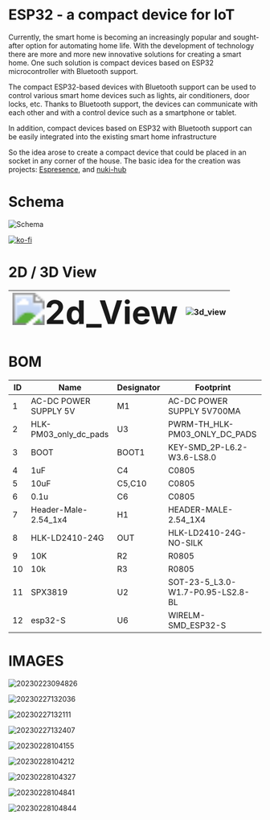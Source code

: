 # ESP32 - a compact device for IoT

Currently, the smart home is becoming an increasingly popular and sought-after option for automating home life. With the development of technology there are more and more new innovative solutions for creating a smart home. One such solution is compact devices based on ESP32 microcontroller with Bluetooth support.

The compact ESP32-based devices with Bluetooth support can be used to control various smart home devices such as lights, air conditioners, door locks, etc. Thanks to Bluetooth support, the devices can communicate with each other and with a control device such as a smartphone or tablet.

In addition, compact devices based on ESP32 with Bluetooth support can be easily integrated into the existing smart home infrastructure

So the idea arose to create a compact device that could be placed in an socket in any corner of the house. The basic idea for the creation was projects: [Espresence](https://espresense.com/), and [nuki-hub](https://github.com/technyon/nuki_hub)

# Schema

![Schema](I:\Esp32-Mini-PCB\Schema\Schema.jpg)

[![ko-fi](https://ko-fi.com/img/githubbutton_sm.svg)](https://ko-fi.com/V7V2IUF3M)

# 2D / 3D View

| <img src="I:\Esp32-Mini-PCB\PCB\2d_View.svg" alt="2d_View" style="zoom:400%;" /> | ![3d_view](I:\Esp32-Mini-PCB\PCB\3d_view.jpg) |
| ------------------------------------------------------------ | --------------------------------------------- |

# BOM



| ID   | Name                  | Designator | Footprint                         |
| ---- | --------------------- | ---------- | --------------------------------- |
| 1    | AC-DC POWER SUPPLY 5V | M1         | AC-DC POWER SUPPLY 5V700MA        |
| 2    | HLK-PM03_only_dc_pads | U3         | PWRM-TH_HLK-PM03_ONLY_DC_PADS     |
| 3    | BOOT                  | BOOT1      | KEY-SMD_2P-L6.2-W3.6-LS8.0        |
| 4    | 1uF                   | C4         | C0805                             |
| 5    | 10uF                  | C5,C10     | C0805                             |
| 6    | 0.1u                  | C6         | C0805                             |
| 7    | Header-Male-2.54_1x4  | H1         | HEADER-MALE-2.54_1X4              |
| 8    | HLK-LD2410-24G        | OUT        | HLK-LD2410-24G-NO-SILK            |
| 9    | 10K                   | R2         | R0805                             |
| 10   | 10k                   | R3         | R0805                             |
| 11   | SPX3819               | U2         | SOT-23-5_L3.0-W1.7-P0.95-LS2.8-BL |
| 12   | esp32-S               | U6         | WIRELM-SMD_ESP32-S                |



# IMAGES



![20230223094826](Images\20230223094826.jpg)

![20230227132036](Images\20230227132036.jpg)

![20230227132111](Images\20230227132111.jpg)

![20230227132407](Images\20230227132407.jpg)

![20230228104155](Images\20230228104155.jpg)

![20230228104212](Images\20230228104212.jpg)

![20230228104327](Images\20230228104327.jpg)

![20230228104841](Images\20230228104841.jpg)

![20230228104844](Images\20230228104844.jpg)
